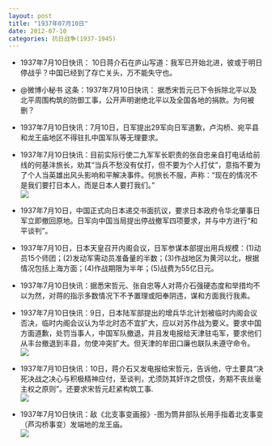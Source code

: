 ```yaml
---
layout: post
title: "1937年07月10日"
date: 2012-07-10
categories: 抗日战争(1937-1945)
---
```


<meta name="referrer" content="no-referrer" />

- 1937年7月10日快讯： 10日蒋介石在庐山写道：我军已开始北进，彼或于明日停战乎？中国已经到了存亡关头，万不能失守也。 

- @微博小秘书 这条：1937年7月10日快讯： 据悉宋哲元已下令拆除北平以及北平周围构筑的防御工事，公开声明谢绝北平以及全国各地的捐款。为何被删？ 

- 1937年7月10日快讯：7月10日，日军提出29军向日军道歉，卢沟桥、宛平县和龙王庙地区不得驻扎中国军队等无理要求。 

- 1937年7月10日快讯：目前实际行使二九军军长职责的张自忠亲自打电话给前线的何基沣旅长，劝其“当兵不愁没有仗打，但不要为个人打仗”，意指不要为了个人当英雄出风头影响和平解决事件。何旅长不服，声称：“现在的情况不是我们要打日本人，而是日本人要打我们。” <br/><img src="https://ww2.sinaimg.cn/large/aca367d8jw1durntkwu4dj.jpg" />

- 1937年7月10日，中国正式向日本递交书面抗议，要求日本政府令华北肇事日军立即撤回原地。日军向中国当局提出停战撤军四项要求，并与中方进行“和平谈判”。 

- 1937年7月10日，日本天皇召开内阁会议，日军参谋本部提出用兵规模：(1)动员15个师团；(2)发动军需动员准备量的半数；(3)作战地区为黄河以北，根据情况包括上海方面；(4)作战期限为半年；(5)战费为55亿日元。 

- 1937年7月10日快讯：据悉宋哲元、张自忠等人对蒋介石强硬态度和举措均不以为然，对蒋的指示多数情况下不予置理或阳奉阴违，谋和方面我行我素。 

- 1937年7月10日快讯：9日，日本陆军部提出的增兵华北计划被临时内阁会议否决，临时内阁会议认为华北时态不宜扩大，应以对苏作战为要义。要求中国方面道歉，处罚当事人，中国军队撤退，并且发电报给天津驻屯军，要求他们从丰台撤退到丰县，勿使冲突扩大。但天津的牟田口廉也联队未遵守命令。 <br/><img src="https://ww3.sinaimg.cn/large/aca367d8jw1durke8qhtfj.jpg" />

- 1937年7月10日快讯：10日，蒋介石又发电报给宋哲元，告诉他，守土要具“决死决战之决心与积极精神应付，至谈判，尤须防其奸诈之惯伎，务期不丧丝毫主权之原则”。还要求宋哲元赶紧构筑工事. <br/><img src="https://ww4.sinaimg.cn/large/aca367d8jw1durim7ghzuj.jpg" />

- 1937年7月10日快讯：敌《北支事变画报》-图为筒井部队长用手指着北支事变（芦沟桥事变）发端地的龙王庙。 <br/><img src="https://ww4.sinaimg.cn/large/aca367d8jw1durgxb2x2oj.jpg" />

